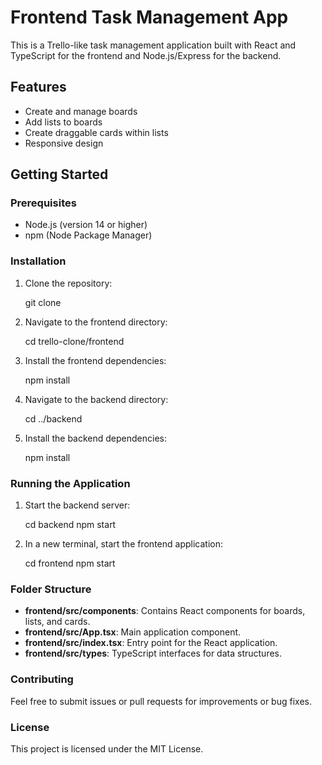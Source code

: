 # Frontend Task Management App

This is a Trello-like task management application built with React and TypeScript for the frontend and Node.js/Express for the backend.

## Features

- Create and manage boards
- Add lists to boards
- Create draggable cards within lists
- Responsive design

## Getting Started

### Prerequisites

- Node.js (version 14 or higher)
- npm (Node Package Manager)

### Installation

1. Clone the repository:

   git clone <repository-url>

2. Navigate to the frontend directory:

   cd trello-clone/frontend

3. Install the frontend dependencies:

   npm install

4. Navigate to the backend directory:

   cd ../backend

5. Install the backend dependencies:

   npm install

### Running the Application

1. Start the backend server:

   cd backend
   npm start

2. In a new terminal, start the frontend application:

   cd frontend
   npm start

### Folder Structure

- **frontend/src/components**: Contains React components for boards, lists, and cards.
- **frontend/src/App.tsx**: Main application component.
- **frontend/src/index.tsx**: Entry point for the React application.
- **frontend/src/types**: TypeScript interfaces for data structures.

### Contributing

Feel free to submit issues or pull requests for improvements or bug fixes.

### License

This project is licensed under the MIT License.